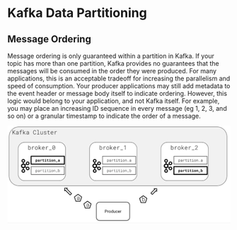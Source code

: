 # Kafka Data Partitioning

## Message Ordering

Message ordering is only guaranteed within a partition in Kafka. If your topic has more than one partition, Kafka provides no guarantees that the messages will be consumed in the order they were produced. For many applications, this is an acceptable tradeoff for increasing the parallelism and speed of consumption. Your producer applications may still add metadata to the event header or message body itself to indicate ordering. However, this logic would belong to your application, and not Kafka itself. For example, you may place an increasing ID sequence in every message (eg 1, 2, 3, and so on) or a granular timestamp to indicate the order of a message.

![image](images/kafka-data-partitioning.png)
